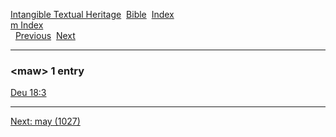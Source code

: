 [Intangible Textual Heritage](../../index)  [Bible](../index) 
[Index](index)   
[m Index](_m_)  
  [Previous](c07216)  [Next](c07218) 

------------------------------------------------------------------------

### &lt;maw&gt; 1 entry

[Deu 18:3](../kjv/deu018.htm#003)  

------------------------------------------------------------------------

[Next: may (1027)](c07218)
